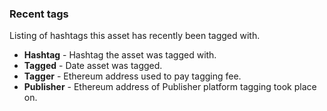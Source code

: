 ### Recent tags

Listing of hashtags this asset has recently been tagged with.

* **Hashtag** - Hashtag the asset was tagged with.
* **Tagged** - Date asset was tagged.
* **Tagger** - Ethereum address used to pay tagging fee.
* **Publisher** - Ethereum address of Publisher platform tagging took place on.